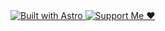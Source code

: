 <div>
<a href="https://astro.build" target="_blank">
    <img src="https://astro.badg.es/v2/built-with-astro/tiny.svg" alt="Built with Astro" />
  </a>

  <a href="https://donate.teplostan.ski" target="_blank">
    <img src="https://src.teplostan.ski/support-me.svg" alt="Support Me ❤" />
  </a>
</div>
